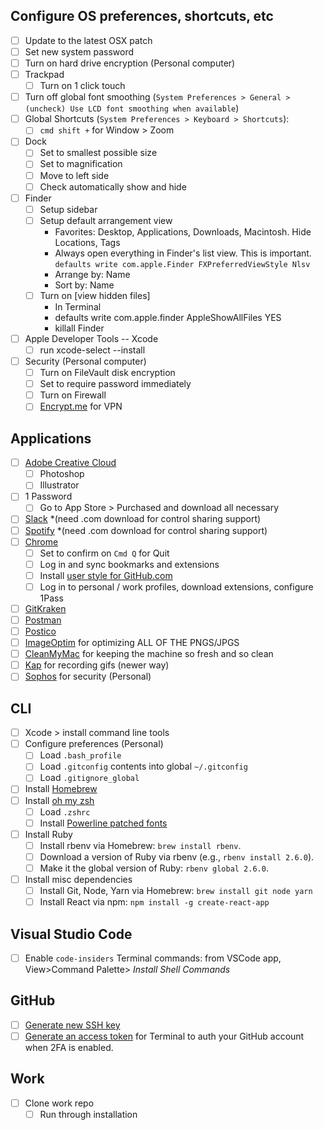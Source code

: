 ## Configure OS preferences, shortcuts, etc
- [ ] Update to the latest OSX patch
- [ ] Set new system password
- [ ] Turn on hard drive encryption (Personal computer)
- [ ] Trackpad
	- [ ] Turn on 1 click touch
- [ ] Turn off global font smoothing (`System Preferences > General > (uncheck) Use LCD font smoothing when available`)
- [ ] Global Shortcuts (`System Preferences > Keyboard > Shortcuts`): 
  - [ ] `cmd shift +` for Window > Zoom
- [ ] Dock
	- [ ] Set to smallest possible size
	- [ ] Set to magnification
	- [ ] Move to left side
	- [ ] Check automatically show and hide
- [ ] Finder
	- [ ] Setup sidebar
	- [ ] Setup default arrangement view
		- Favorites: Desktop, Applications, Downloads, Macintosh. Hide Locations, Tags
		- Always open everything in Finder's list view. This is important. `defaults write com.apple.Finder FXPreferredViewStyle Nlsv`
		- Arrange by: Name
		- Sort by: Name
	- [ ] Turn on [view hidden files]
		- In Terminal
		- defaults write com.apple.finder AppleShowAllFiles YES
		- killall Finder
- [ ] Apple Developer Tools -- Xcode
	- [ ] run xcode-select --install
- [ ] Security (Personal computer)
	- [ ] Turn on FileVault disk encryption
	- [ ] Set to require password immediately
	- [ ] Turn on Firewall
	- [ ] [Encrypt.me](https://encrypt.me/) for VPN

## Applications
- [ ] [Adobe Creative Cloud](http://www.adobe.com/creativecloud.html)
	- [ ] Photoshop
	- [ ] Illustrator
- [ ] 1 Password
	- [ ] Go to App Store > Purchased and download all necessary
- [ ] [Slack](https://slack.com/downloads/osx) *(need .com download for control sharing support)
- [ ] [Spotify](https://spotify.com) *(need .com download for control sharing support)
- [ ] [Chrome](http://www.google.com/chrome/)
	- [ ] Set to confirm on `Cmd Q` for Quit
	- [ ] Log in and sync bookmarks and extensions
	- [ ] Install [user style for GitHub.com](https://gist.github.com/jglovier/2dff3507d9ee007f6ce4)
	- [ ] Log in to personal / work profiles, download extensions, configure 1Pass
- [ ] [GitKraken](https://gitkraken.com)
- [ ] [Postman](https://www.postman.com/)
- [ ] [Postico](https://positico.com)
- [ ] [ImageOptim](https://imageoptim.com/) for optimizing ALL OF THE PNGS/JPGS
- [ ] [CleanMyMac](http://macpaw.com/cleanmymac) for keeping the machine so fresh and so clean
- [ ] [Kap](https://getkap.co/) for recording gifs (newer way)
- [ ] [Sophos](https://home.sophos.com/download-mac-anti-virus) for security (Personal)

## CLI
- [ ] Xcode > install command line tools
- [ ] Configure preferences (Personal)
	- [ ] Load `.bash_profile`
	- [ ] Load `.gitconfig` contents into global `~/.gitconfig`
	- [ ] Load `.gitignore_global`
- [ ] Install [Homebrew](https://brew.sh/)
- [ ] Install [oh my zsh](http://ohmyz.sh/)
	- [ ] Load `.zshrc`
	- [ ] Install [Powerline patched fonts](https://github.com/powerline/fonts/)
- [ ] Install Ruby
	- [ ] Install rbenv via Homebrew: `brew install rbenv`.
	- [ ] Download a version of Ruby via rbenv (e.g., `rbenv install 2.6.0`). 
	- [ ] Make it the global version of Ruby: `rbenv global 2.6.0`.
- [ ] Install misc dependencies
	- [ ] Install Git, Node, Yarn via Homebrew: `brew install git node yarn`
	- [ ] Install React via npm: `npm install -g create-react-app`

## Visual Studio Code
- [ ] Enable `code-insiders` Terminal commands: from VSCode app, View>Command Palette> *Install Shell Commands*

## GitHub
- [ ] [Generate new SSH key](https://help.github.com/articles/generating-an-ssh-key/)
- [ ] [Generate an access token](https://help.github.com/articles/creating-an-access-token-for-command-line-use/) for Terminal to auth your GitHub account when 2FA is enabled.

## Work
- [ ] Clone work repo
	- [ ] Run through installation
